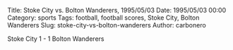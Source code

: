 Title: Stoke City vs. Bolton Wanderers, 1995/05/03
Date: 1995/05/03 00:00
Category: sports
Tags: football, football scores, Stoke City, Bolton Wanderers
Slug: stoke-city-vs-bolton-wanderers
Author: carbonero


Stoke City 1 - 1 Bolton Wanderers
